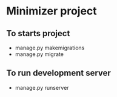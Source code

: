 # Minimizer project 

## To starts project  
- manage.py makemigrations
- manage.py migrate 

## To run development server 
- manage.py runserver 
